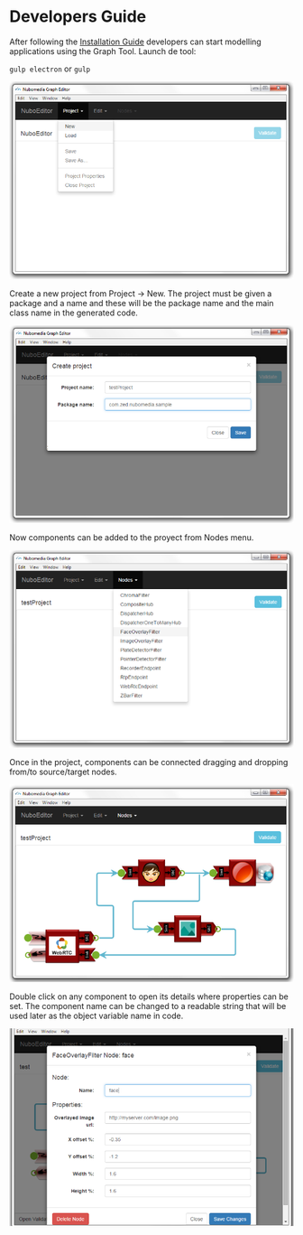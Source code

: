 # Developers Guide

After following the [Installation Guide](installation.md) developers can start modelling applications using the Graph Tool. 
Launch de tool: 

`gulp electron` or `gulp`

![Graph Tool Main Window](img/screenshot1.png)

Create a new project from Project -> New.
The project must be given a package and a name and these will be the package name and the main class name in the generated code.

![New project](img/screenshot2.png)

Now components can be added to the proyect from Nodes menu.

![Component list](img/screenshot3.png)

Once in the project, components can be connected dragging and dropping from/to source/target nodes.

![Component list](img/screenshot4.png)

Double click on any component to open its details where properties can be set. The component name can be changed to a readable string that will be used later as the object variable name in code.

![Component properties](img/screenshot5.png)

